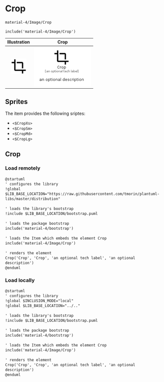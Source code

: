 # Crop


```text
material-4/Image/Crop
```

```text
include('material-4/Image/Crop')
```



| Illustration | Crop |
| :---: | :---: |
| ![illustration for Illustration](../../material-4/Image/Crop.png) | ![illustration for Crop](../../material-4/Image/Crop.Local.png) |



## Sprites
The item provides the following sriptes:

- `<$CropXs>`
- `<$CropSm>`
- `<$CropMd>`
- `<$CropLg>`





## Crop

### Load remotely
```plantuml
@startuml
' configures the library
!global $LIB_BASE_LOCATION="https://raw.githubusercontent.com/tmorin/plantuml-libs/master/distribution"

' loads the library's bootstrap
!include $LIB_BASE_LOCATION/bootstrap.puml

' loads the package bootstrap
include('material-4/bootstrap')

' loads the Item which embeds the element Crop
include('material-4/Image/Crop')

' renders the element
Crop('Crop', 'Crop', 'an optional tech label', 'an optional description')
@enduml
```

### Load locally
```plantuml
@startuml
' configures the library
!global $INCLUSION_MODE="local"
!global $LIB_BASE_LOCATION="../.."

' loads the library's bootstrap
!include $LIB_BASE_LOCATION/bootstrap.puml

' loads the package bootstrap
include('material-4/bootstrap')

' loads the Item which embeds the element Crop
include('material-4/Image/Crop')

' renders the element
Crop('Crop', 'Crop', 'an optional tech label', 'an optional description')
@enduml
```


